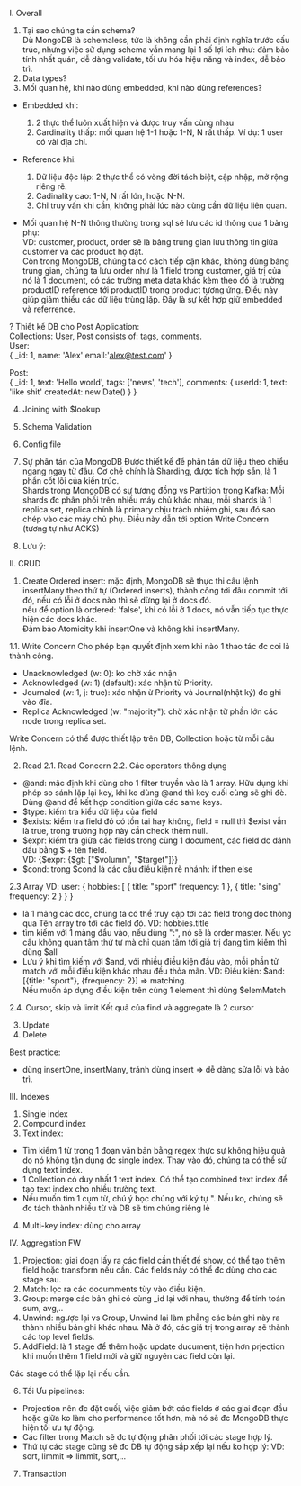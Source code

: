 I. Overall
1. Tại sao chúng ta cần schema?  
Dù MongoDB là schemaless, tức là không cần phải định nghĩa trước cấu trúc, nhưng việc sử dụng schema vẫn mang lại 1 số lợi ích như: đảm bảo tính nhất quán, dễ dàng validate, tối ưu hóa hiệu năng và index, dễ bảo trì.
2. Data types?
3. Mối quan hệ, khi nào dùng embedded, khi nào dùng references?
- Embedded khi:  
    1. 2 thực thể luôn xuất hiện và được truy vấn cùng nhau
    2. Cardinality thấp: mối quan hệ 1-1 hoặc 1-N, N rất thấp. Ví dụ: 1 user có vài địa chỉ.

- Reference khi:
    1. Dữ liệu độc lập: 2 thực thể có vòng đời tách biệt, cập nhập, mở rộng riêng rẽ.
    2. Cadinality cao: 1-N, N rất lớn, hoặc N-N.
    3. Chỉ truy vấn khi cần, không phải lúc nào cùng cần dữ liệu liên quan.  

- Mối quan hệ N-N thông thường trong sql sẽ lưu các id thông qua 1 bảng phụ:  
VD: customer, product, order sẽ là bảng trung gian lưu thông tin giữa customer và các product họ đặt.  
Còn trong MongoDB, chúng ta có cách tiếp cận khác, không dùng bảng trung gian, chúng ta lưu order như là 1 field trong customer, giá trị của nó là 1 document, có các trường meta data khác kèm theo đó là trường productID reference tới productID trong product tương ứng. Điều này giúp giảm thiểu các dữ liệu trùng lặp.
Đây là sự kết hợp giữ embedded và referrence.  

? Thiết kế DB cho Post Application:  
Collections: User, Post consists of: tags, comments.  
User:  
{
    _id: 1,
    name: 'Alex'
    email:'alex@test.com'
}  

Post:  
{
    _id: 1,
    text: 'Hello world',
    tags: ['news', 'tech'],
    comments: {
        userId: 1,
        text: 'like shit'
        createdAt: new Date()
    }
}

4. Joining with $lookup  
5. Schema Validation  
6. Config file
7. Sự phân tán của MongoDB
Được thiết kế để phân tán dữ liệu theo chiều ngang ngay từ đầu. Cơ chế chính là Sharding, được tích hợp sẵn, là 1 phần cốt lõi của kiến trúc.  
Shards trong MongoDB có sự tương đồng vs Partition trong Kafka:
Mỗi shards đc phân phối trên nhiều máy chủ khác nhau, mỗi shards là 1 replica set, replica chính là primary chịu trách nhiệm ghi, sau đó sao chép vào các máy chủ phụ. Điều này dẫn tới option Write Concern (tương tự như ACKS)

8. Lưu ý:


II. CRUD
1. Create
Ordered insert: mặc định, MongoDB sẽ thực thi câu lệnh insertMany theo thứ tự (Ordered inserts), thành công tới đâu commit tới đó, nếu có lỗi ở docs nào thì sẽ dừng lại ở docs đó.  
nếu để option là ordered: 'false', khi có lỗi ở 1 docs, nó vẫn tiếp tục thực hiện các docs khác.  
Đảm bảo Atomicity khi insertOne và không khi insertMany.  

1.1. Write Concern
Cho phép bạn quyết định xem khi nào 1 thao tác đc coi là thành công.
- Unacknowledged (w: 0): ko chờ xác nhận
- Acknowledged (w: 1) (default): xác nhận từ Priority.
- Journaled (w: 1, j: true): xác nhận ừ Priority và Journal(nhật ký) đc ghi vào đĩa.
- Replica Acknowledged (w: "majority"): chờ xác nhận từ phần lớn các node trong replica set.

Write Concern có thể được thiết lập trên DB, Collection hoặc từ mỗi câu lệnh.

2. Read
2.1. Read Concern
2.2. Các operators thông dụng
- @and: mậc định khi dùng cho 1 filter truyền vào là 1 array. Hữu dụng khi phép so sánh lặp lại key, khi ko dùng @and thì key cuối cùng sẽ ghi đè. Dùng @and để kết hợp condition giữa các same keys.
- $type: kiểm tra kiểu dữ liệu của field
- $exists: kiểm tra field đó có tồn tại hay không, field = null thì $exist vẫn là true, trong trường hợp này cần check thêm null.
- $expr: kiểm tra giữa các fields trong cùng 1 document, các field đc đánh dấu bằng $ + tên field.  
VD: {$expr: {$gt: ["$volumn", "$target"]}}  
- $cond: trong $cond là các câu điều kiện rẽ nhánh: if then else

2.3 Array
VD: user: {
    hobbies:
    [
        {
            title: "sport"
            frequency: 1
        },
        {
            title: "sing"
            frequency: 2
        }
    }
}

- là 1 mảng các doc, chúng ta có thể truy cập tới các field trong doc thông qua Tên array trỏ tới các field đó. VD: hobbies.title
- tìm kiếm với 1 mảng đầu vào, nếu dùng ":", nó sẽ là order master. Nếu yc cầu không quan tâm thứ tự mà chỉ quan tâm tới giá trị đang tìm kiếm thì dùng $all
- Lưu ý khi tìm kiếm với $and, với nhiều điều kiện đầu vào, mỗi phần tử match với mỗi điều kiện khác nhau đều thỏa mãn.  VD: Điều kiện: $and: [{title: "sport"}, {frequency: 2}] => matching.  
Nếu muốn áp dụng điều kiện trên cùng 1 element thì dùng $elemMatch

2.4. Cursor, skip và limit
Kết quả của find và aggregate là 2 cursor

3. Update
4. Delete

Best practice:  
- dùng insertOne, insertMany, tránh dùng insert => dễ dàng sửa lỗi và bảo trì.

III. Indexes
1. Single index
2. Compound index
3. Text index:
- Tìm kiếm 1 từ trong 1 đoạn văn bản bằng regex thực sự không hiệu quả do nó không tận dụng đc single index. Thay vào đó, chúng ta có thể sử dụng text index.  
- 1 Collection có duy nhất 1 text index. Có thể tạo combined text index để tạo text index cho nhiều trường text.
- Nếu muốn tìm 1 cụm từ, chú ý bọc chúng với ký tự \". Nếu ko, chúng sẽ đc tách thành nhiều từ và DB sẽ tìm chúng riêng lẻ
4. Multi-key index: dùng cho array

IV. Aggregation FW
1. Projection: giai đoạn lấy ra các field cần thiết để show, có thể tạo thêm field hoặc transform nếu cần. Các fields này có thể đc dùng cho các stage sau.
2. Match: lọc ra các documments tùy vào điều kiện.
3. Group: merge các bản ghi có cùng _id lại với nhau, thường để tính toán sum, avg,..
4. Unwind: ngược lại vs Group, Unwind lại làm phẳng các bản ghi này ra thành nhiều bản ghi khác nhau. Mà ở đó, các giá trị trong array sẽ thành các top level fields.
5. AddField: là 1 stage để thêm hoặc update ducument, tiện hơn prjection khi muốn thêm 1 field mới và giữ nguyên các field còn lại.

Các stage có thể lặp lại nếu cần.

6. Tối Ưu pipelines:
- Projection nên đc đặt cuối, việc giảm bớt các fields ở các giai đoạn đầu hoặc giữa ko làm cho performance tốt hơn, mà nó sẽ đc MongoDB thực hiện tối ưu tự động.
- Các filter trong Match sẽ đc tự động phân phối tới các stage hợp lý.
- Thứ tự các stage cũng sẽ đc DB tự động sắp xếp lại nếu ko hợp lý: VD: sort, limmit => limmit, sort,...

7. Transaction